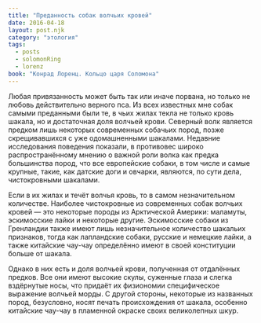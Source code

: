 ```yaml
---
title: "Преданность собак волчьих кровей"
date: 2016-04-18
layout: post.njk
category: "этология"
tags:
  - posts
  - solomonRing
  - lorenz
book: "Конрад Лоренц. Кольцо царя Соломона"
---
```


Любая привязанность может быть так или иначе порвана, но только не любовь действительно верного пса. Из всех известных мне собак самыми преданными были те, в чьих жилах текла не только кровь шакала, но и достаточная доля волчьей крови. Северный волк является предком лишь некоторых современных собачьих пород, позже скрещивавшихся с уже одомашненными шакалами. Недавние исследования поведения показали, в противовес широко распространённому мнению о важной роли волка как предка большинства пород, что все европейские собаки, в том числе и самые крупные, такие, как датские доги и овчарки, являются, по сути дела, чистокровными шакалами.

Если в их жилах и течёт волчья кровь, то в самом незначительном количестве. Наиболее чистокровные из современных собак волчьих кровей — это некоторые породы из Арктической Америки: маламуты, эскимосские лайки и некоторые другие. Эскимосские собаки из Гренландии также имеют лишь незначительное количество шакальих признаков, тогда как лапландские собаки, русские и немецкие лайки, а также китайские чау-чау определённо имеют в своей конституции больше от шакала.

Однако в них есть и доля волчьей крови, полученная от отдалённых предков. Все они имеют высокие скулы, суженные глаза и слегка вздёрнутые носы, что придаёт их физиономии специфическое выражение волчьей морды. С другой стороны, некоторые из названных пород, безусловно, носят печать происхождения от шакала, особенно китайские чау-чау в пламенной окраске своих великолепных шкур.
